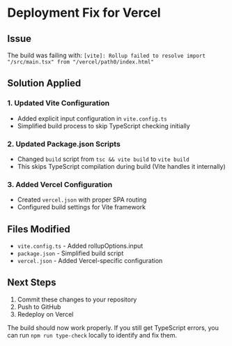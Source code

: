 # Deployment Fix for Vercel

## Issue
The build was failing with: `[vite]: Rollup failed to resolve import "/src/main.tsx" from "/vercel/path0/index.html"`

## Solution Applied

### 1. Updated Vite Configuration
- Added explicit input configuration in `vite.config.ts`
- Simplified build process to skip TypeScript checking initially

### 2. Updated Package.json Scripts
- Changed `build` script from `tsc && vite build` to `vite build`
- This skips TypeScript compilation during build (Vite handles it internally)

### 3. Added Vercel Configuration
- Created `vercel.json` with proper SPA routing
- Configured build settings for Vite framework

## Files Modified
- `vite.config.ts` - Added rollupOptions.input
- `package.json` - Simplified build script
- `vercel.json` - Added Vercel-specific configuration

## Next Steps
1. Commit these changes to your repository
2. Push to GitHub
3. Redeploy on Vercel

The build should now work properly. If you still get TypeScript errors, you can run `npm run type-check` locally to identify and fix them.

